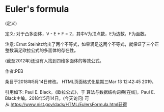# Euler's formula


(定义)



定义:
对于凸多面体，V - E + F = 2，其中V为顶点数，E为边数，F为面数。



注意:
Ernst Steinitz给出了两个不等式，如果满足这两个不等式，就保证了三个正整数满足欧拉公式的多面体的存在性。

(截至2012年)还没有人找到四维多面体的等效公式。


作者:PEB







条目于2018年5月14日修改。
HTML页面格式化星期三Mar 13 12:42:45 2019。



引用如下:
Paul E. Black，《欧拉公式》，于
算法与数据结构词典[在线]，Paul E. Black主编，2018年5月14日。(今天访问)
可从:https://www.nist.gov/dads/HTML/EulersFormula.html获得